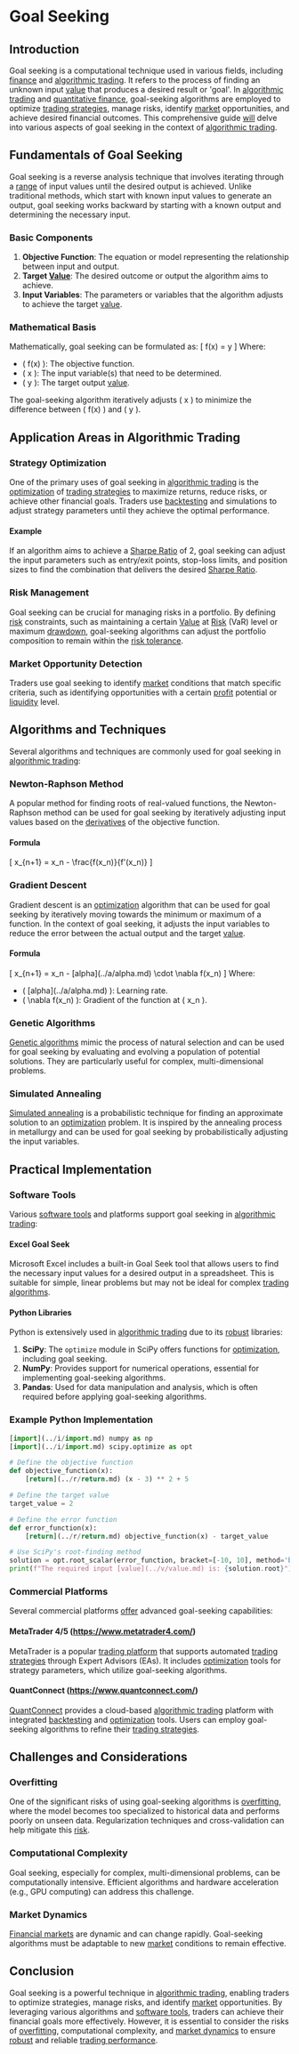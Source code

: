 # Goal Seeking

## Introduction
Goal seeking is a computational technique used in various fields, including [finance](../f/finance.md) and [algorithmic trading](../a/accountability.md). It refers to the process of finding an unknown input [value](../v/value.md) that produces a desired result or 'goal'. In [algorithmic trading](../a/accountability.md) and [quantitative finance](../q/quantitative_finance.md), goal-seeking algorithms are employed to optimize [trading strategies](../t/trading_strategies.md), manage risks, identify [market](../m/market.md) opportunities, and achieve desired financial outcomes. This comprehensive guide [will](../w/will.md) delve into various aspects of goal seeking in the context of [algorithmic trading](../a/accountability.md).

## Fundamentals of Goal Seeking
Goal seeking is a reverse analysis technique that involves iterating through a [range](../r/range.md) of input values until the desired output is achieved. Unlike traditional methods, which start with known input values to generate an output, goal seeking works backward by starting with a known output and determining the necessary input.

### Basic Components
1. **Objective Function**: The equation or model representing the relationship between input and output.
2. **Target [Value](../v/value.md)**: The desired outcome or output the algorithm aims to achieve.
3. **Input Variables**: The parameters or variables that the algorithm adjusts to achieve the target [value](../v/value.md).

### Mathematical Basis
Mathematically, goal seeking can be formulated as:
\[ f(x) = y \]
Where:
- \( f(x) \): The objective function.
- \( x \): The input variable(s) that need to be determined.
- \( y \): The target output [value](../v/value.md).

The goal-seeking algorithm iteratively adjusts \( x \) to minimize the difference between \( f(x) \) and \( y \).

## Application Areas in Algorithmic Trading

### Strategy Optimization
One of the primary uses of goal seeking in [algorithmic trading](../a/accountability.md) is the [optimization](../o/optimization.md) of [trading strategies](../t/trading_strategies.md) to maximize returns, reduce risks, or achieve other financial goals. Traders use [backtesting](../b/backtesting.md) and simulations to adjust strategy parameters until they achieve the optimal performance.

#### Example
If an algorithm aims to achieve a [Sharpe Ratio](../s/sharpe_ratio.md) of 2, goal seeking can adjust the input parameters such as entry/exit points, stop-loss limits, and position sizes to find the combination that delivers the desired [Sharpe Ratio](../s/sharpe_ratio.md).

### Risk Management
Goal seeking can be crucial for managing risks in a portfolio. By defining [risk](../r/risk.md) constraints, such as maintaining a certain [Value](../v/value.md) at [Risk](../r/risk.md) (VaR) level or maximum [drawdown](../d/drawdown.md), goal-seeking algorithms can adjust the portfolio composition to remain within the [risk tolerance](../r/risk_tolerance.md).

### Market Opportunity Detection
Traders use goal seeking to identify [market](../m/market.md) conditions that match specific criteria, such as identifying opportunities with a certain [profit](../p/profit.md) potential or [liquidity](../l/liquidity.md) level.

## Algorithms and Techniques
Several algorithms and techniques are commonly used for goal seeking in [algorithmic trading](../a/accountability.md):

### Newton-Raphson Method
A popular method for finding roots of real-valued functions, the Newton-Raphson method can be used for goal seeking by iteratively adjusting input values based on the [derivatives](../d/derivatives.md) of the objective function.

#### Formula
\[ x_{n+1} = x_n - \frac{f(x_n)}{f'(x_n)} \]

### Gradient Descent
Gradient descent is an [optimization](../o/optimization.md) algorithm that can be used for goal seeking by iteratively moving towards the minimum or maximum of a function. In the context of goal seeking, it adjusts the input variables to reduce the error between the actual output and the target [value](../v/value.md).

#### Formula
\[ x_{n+1} = x_n - \[alpha](../a/alpha.md) \cdot \nabla f(x_n) \]
Where:
- \( \[alpha](../a/alpha.md) \): Learning rate.
- \( \nabla f(x_n) \): Gradient of the function at \( x_n \).

### Genetic Algorithms
[Genetic algorithms](../g/genetic_algorithms_in_trading.md) mimic the process of natural selection and can be used for goal seeking by evaluating and evolving a population of potential solutions. They are particularly useful for complex, multi-dimensional problems.

### Simulated Annealing
[Simulated annealing](../s/simulated_annealing.md) is a probabilistic technique for finding an approximate solution to an [optimization](../o/optimization.md) problem. It is inspired by the annealing process in metallurgy and can be used for goal seeking by probabilistically adjusting the input variables.

## Practical Implementation

### Software Tools
Various [software tools](../s/software_tools_for_trading.md) and platforms support goal seeking in [algorithmic trading](../a/accountability.md):

#### Excel Goal Seek
Microsoft Excel includes a built-in Goal Seek tool that allows users to find the necessary input values for a desired output in a spreadsheet. This is suitable for simple, linear problems but may not be ideal for complex [trading algorithms](../t/trading_algorithms.md).

#### Python Libraries
Python is extensively used in [algorithmic trading](../a/accountability.md) due to its [robust](../r/robust.md) libraries:

1. **SciPy**: The `optimize` module in SciPy offers functions for [optimization](../o/optimization.md), including goal seeking.
2. **NumPy**: Provides support for numerical operations, essential for implementing goal-seeking algorithms.
3. **Pandas**: Used for data manipulation and analysis, which is often required before applying goal-seeking algorithms.

### Example Python Implementation
```python
[import](../i/import.md) numpy as np
[import](../i/import.md) scipy.optimize as opt

# Define the objective function
def objective_function(x):
    [return](../r/return.md) (x - 3) ** 2 + 5

# Define the target value
target_value = 2

# Define the error function
def error_function(x):
    [return](../r/return.md) objective_function(x) - target_value

# Use SciPy's root-finding method
solution = opt.root_scalar(error_function, bracket=[-10, 10], method='brentq')
print(f"The required input [value](../v/value.md) is: {solution.root}")
```

### Commercial Platforms
Several commercial platforms [offer](../o/offer.md) advanced goal-seeking capabilities:

#### MetaTrader 4/5 (https://www.metatrader4.com/)
MetaTrader is a popular [trading platform](../t/trading_platform.md) that supports automated [trading strategies](../t/trading_strategies.md) through Expert Advisors (EAs). It includes [optimization](../o/optimization.md) tools for strategy parameters, which utilize goal-seeking algorithms.

#### QuantConnect (https://www.quantconnect.com/)
[QuantConnect](../q/quantconnect.md) provides a cloud-based [algorithmic trading](../a/accountability.md) platform with integrated [backtesting](../b/backtesting.md) and [optimization](../o/optimization.md) tools. Users can employ goal-seeking algorithms to refine their [trading strategies](../t/trading_strategies.md).

## Challenges and Considerations

### Overfitting
One of the significant risks of using goal-seeking algorithms is [overfitting](../o/overfitting.md), where the model becomes too specialized to historical data and performs poorly on unseen data. Regularization techniques and cross-validation can help mitigate this [risk](../r/risk.md).

### Computational Complexity
Goal seeking, especially for complex, multi-dimensional problems, can be computationally intensive. Efficient algorithms and hardware acceleration (e.g., GPU computing) can address this challenge.

### Market Dynamics
[Financial markets](../f/financial_market.md) are dynamic and can change rapidly. Goal-seeking algorithms must be adaptable to new [market](../m/market.md) conditions to remain effective.

## Conclusion
Goal seeking is a powerful technique in [algorithmic trading](../a/accountability.md), enabling traders to optimize strategies, manage risks, and identify [market](../m/market.md) opportunities. By leveraging various algorithms and [software tools](../s/software_tools_for_trading.md), traders can achieve their financial goals more effectively. However, it is essential to consider the risks of [overfitting](../o/overfitting.md), computational complexity, and [market dynamics](../m/market_dynamics.md) to ensure [robust](../r/robust.md) and reliable [trading performance](../t/trading_performance.md).
